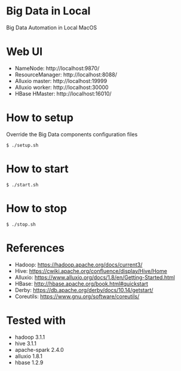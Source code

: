 # Big Data in Local
Big Data Automation in Local MacOS

# Web UI
* NameNode: http://localhost:9870/
* ResourceManager: http://localhost:8088/
* Alluxio master: http://localhost:19999
* Alluxio worker: http://localhost:30000
* HBase HMaster: http://localhost:16010/

# How to setup
Override the Big Data components configuration files
```shell
$ ./setup.sh
```

# How to start
```shell
$ ./start.sh
```

# How to stop
```shell
$ ./stop.sh
```

# References
* Hadoop: https://hadoop.apache.org/docs/current3/
* Hive: https://cwiki.apache.org/confluence/display/Hive/Home
* Alluxio: https://www.alluxio.org/docs/1.8/en/Getting-Started.html
* HBase: http://hbase.apache.org/book.html#quickstart
* Derby: https://db.apache.org/derby/docs/10.14/getstart/
* Coreutils: https://www.gnu.org/software/coreutils/

# Tested with
* hadoop 3.1.1
* hive 3.1.1
* apache-spark 2.4.0
* alluxio 1.8.1
* hbase 1.2.9
